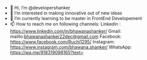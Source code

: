 - 👋 Hi, I’m @developershanker
- 👀 I’m interested in making innovative out of new ideas
- 🌱 I’m currently learning to be master in FrontEnd Developement
- 📫 How to reach me on following channels:
Linkedin : https://www.linkedin.com/in/bhawanashanker/
Gmail: mailto:bhawanashanker22dec@gmail.com
Facebook: https://www.facebook.com/Ruchi1295/
Instagram: https://www.instagram.com/bhawana.shanker/
WhatsApp: https://wa.me/918319098165?text=


<!---
developershanker/dhttps://www.facebook.com/Ruchi1295/evelopershanker is a ✨ special ✨ repository because its `README.md` (this file) appears on your GitHub profile.
You can click the Preview link to take a look at your changes.
--->
